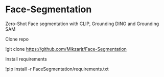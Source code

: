 # Face-Segmentation
Zero-Shot Face segmentation with CLIP, Grounding DINO and Grounding SAM

Clone repo

!git clone https://github.com/Mikzarjr/Face-Segmentation

Install requirements

!pip install -r FaceSegmentation/requirements.txt
